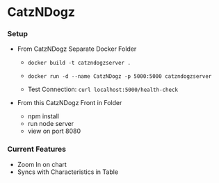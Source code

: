 # CatzNDogz

### Setup
  * From CatzNDogz Separate Docker Folder

    * `docker build -t catzndogzserver .`

    * `docker run -d --name CatzNDogz -p 5000:5000 catzndogzserver`

    * Test Connection:
`curl localhost:5000/health-check`  

* From this CatzNDogz Front in Folder
  * npm install
  * run node server
  * view on port 8080


### Current Features
  * Zoom In on chart
  * Syncs with Characteristics in Table

